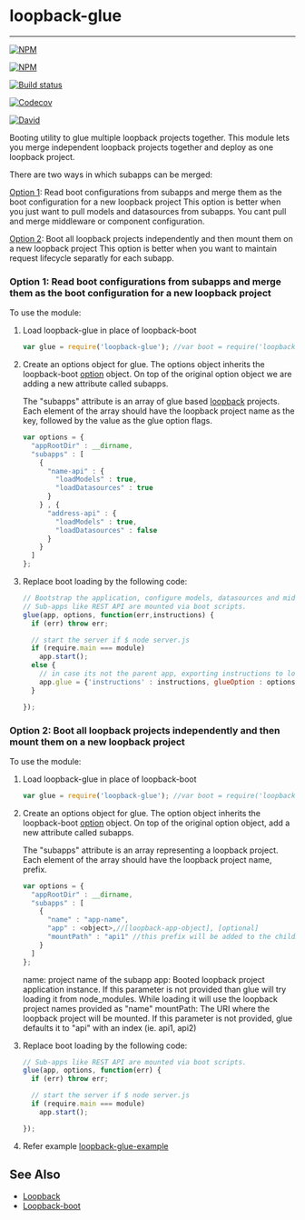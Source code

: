 # loopback-glue
----------------

[![NPM](https://nodei.co/npm/loopback-glue.png?downloads=true)](https://nodei.co/npm/loopback-glue/)

 [![NPM](https://nodei.co/npm-dl/loopback-glue.png?months=3&height=3)](https://nodei.co/npm/loopback-glue/)

 [![Build status](https://img.shields.io/travis/yantrashala/loopback-glue/master.svg?style=flat-square)](https://travis-ci.org/yantrashala/loopback-glue)

 [![Codecov](https://codecov.io/gh/yantrashala/loopback-glue/branch/master/graph/badge.svg)](https://github.com/yantrashala/loopback-glue)

 [![David](https://img.shields.io/david/yantrashala/loopback-glue.svg)]()


Booting utility to glue multiple loopback projects together. This module lets you merge independent loopback projects together and deploy as one loopback project.



There are two ways in which subapps can be merged:

[Option 1](#option-1): Read boot configurations from subapps and merge them as the boot configuration for a new loopback project
    This option is better when you just want to pull models and datasources from subapps. You cant pull and merge middleware or component configuration.

[Option 2](#option-2): Boot all loopback projects independently and then mount them on a new loopback project
    This option is better when you want to maintain request lifecycle separatly for each subapp.

### Option 1: Read boot configurations from subapps and merge them as the boot configuration for a new loopback project

To use the module:

1. Load loopback-glue in place of loopback-boot

    ```js
    var glue = require('loopback-glue'); //var boot = require('loopback-boot');
    ```

2. Create an options object for glue. The options object inherits the loopback-boot [option][Option] object. On top of the original option object we are adding a new attribute called subapps.

    The "subapps" attribute is an array of glue based [loopback] projects. Each element of the array should have the loopback project name as the key, followed by the value as the glue option flags.

    ```js
    var options = {
      "appRootDir" : __dirname,
      "subapps" : [
        {
          "name-api" : {
            "loadModels" : true,
            "loadDatasources" : true
          }
        } , {
          "address-api" : {
            "loadModels" : true,
            "loadDatasources" : false
          }
        }
      ]
    };
    ```

3. Replace boot loading by the following code:

    ```javascript
    // Bootstrap the application, configure models, datasources and middleware.
    // Sub-apps like REST API are mounted via boot scripts.
    glue(app, options, function(err,instructions) {
      if (err) throw err;

      // start the server if $ node server.js
      if (require.main === module)
        app.start();
      else {
        // in case its not the parent app, exporting instructions to load from parent
        app.glue = {'instructions' : instructions, glueOption : options};
      }

    });
    ```
    
### Option 2: Boot all loopback projects independently and then mount them on a new loopback project

To use the module:

1. Load loopback-glue in place of loopback-boot

    ```js
    var glue = require('loopback-glue'); //var boot = require('loopback-boot');
    ```

2. Create an options object for glue. The option object inherits the loopback-boot [option][Option] object. On top of the original option object, add a new attribute called subapps.

    The "subapps" attribute is an array representing a loopback project. Each element of the array should have the loopback project name, prefix.

    ```js
    var options = {
      "appRootDir" : __dirname,
      "subapps" : [
        {
          "name" : "app-name",
          "app" : <object>,//[loopback-app-object], [optional]
          "mountPath" : "api1" //this prefix will be added to the childApp Url's []
        }
      ]
    };
    ```
    name: project name of the subapp
    app: Booted loopback project application instance. If this parameter is not provided than glue will try loading it from node_modules. While loading it will use the loopback project names provided as "name"
    mountPath: The URI where the loopback project will be mounted. If this parameter is not provided, glue defaults it to "api" with an index (ie. api1, api2)

3. Replace boot loading by the following code:

    ```javascript
    // Sub-apps like REST API are mounted via boot scripts.
    glue(app, options, function(err) {
      if (err) throw err;

      // start the server if $ node server.js
      if (require.main === module)
        app.start();

    });
    ```

4. Refer example
[loopback-glue-example]

 See Also
 --------------------------

 - [Loopback][loopback]
 - [Loopback-boot][loopback-boot]

 [option]: https://apidocs.strongloop.com/loopback-boot/
 [loopback-boot]: https://apidocs.strongloop.com/loopback-boot/
 [loopback]: http://loopback.io
 [loopback-glue-example]: https://github.com/yantrashala/loopback-glue-example
